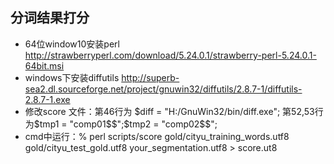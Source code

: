 分词结果打分
----------------------------------------
* 64位window10安装perl  http://strawberryperl.com/download/5.24.0.1/strawberry-perl-5.24.0.1-64bit.msi
* windows下安装diffutils http://superb-sea2.dl.sourceforge.net/project/gnuwin32/diffutils/2.8.7-1/diffutils-2.8.7-1.exe
* 修改score 文件：第46行为 $diff = "H:/GnuWin32/bin/diff.exe"; 第52,53行为$tmp1 = "comp01$$";$tmp2 = "comp02$$";
* cmd中运行：% perl scripts/score gold/cityu_training_words.utf8 gold/cityu_test_gold.utf8 your_segmentation.utf8 > score.ut8

